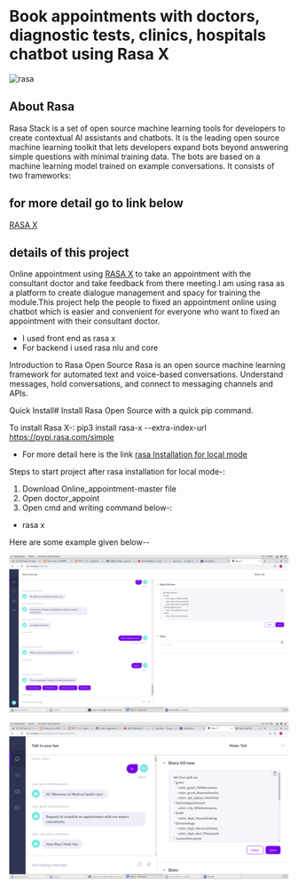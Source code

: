 #  Book appointments with doctors, diagnostic tests, clinics, hospitals chatbot using Rasa X

![rasa](https://d2z6c3c3r6k4bx.cloudfront.net/uploads/event/logo/1077848/2ed953fb073b5e91df6a2e4e10b20578.png)

## About Rasa

Rasa Stack is a set of open source machine learning tools for developers to create contextual AI assistants and chatbots. It is the leading open source machine learning toolkit that lets developers expand bots beyond answering simple questions with minimal training data. The bots are based on a machine learning model trained on example conversations. It consists of two frameworks:

## for more detail go to link below
[RASA X](https://rasa.com/docs/rasa/user-guide/installation/)


## details of this project

Online appointment using [RASA X](https://rasa.com/docs/rasa/user-guide/installation/) to take an appointment with the consultant doctor and take feedback from there meeting.I am using  rasa as a platform to create dialogue management and spacy for training the module.This project help the people to fixed an appointment online using chatbot which is easier and convenient for everyone who want to fixed an appointment with their consultant doctor. 

* I used front end as rasa x
* For backend i used rasa nlu and core

Introduction to Rasa Open Source
Rasa is an open source machine learning framework for automated text and voice-based conversations. Understand messages, hold conversations, and connect to messaging channels and APIs.

Quick Install#
Install Rasa Open Source with a quick pip command.

To install Rasa X-:
pip3 install rasa-x --extra-index-url https://pypi.rasa.com/simple
* For more detail here is the link [rasa Installation for local mode](https://rasa.com/docs/rasa-x/installation-and-setup/install/local-mode)

Steps to start project after rasa installation for local mode-:
1. Download Online_appointment-master file 
2. Open doctor_appoint
3. Open cmd and writing command below-:
* rasa x

Here are some example given below--

![screenshot](https://github.com/MohammadSarfaraz/Online_appointment/blob/master/Screenshot%20from%202019-11-12%2015-40-52.png)

![Markdown logo](https://github.com/MohammadSarfaraz/Online_appointment/blob/master/Screenshot%20from%202019-11-12%2015-52-32.png)






